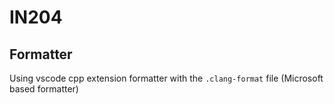 # IN204

## Formatter
Using vscode cpp extension formatter with the `.clang-format` file (Microsoft based formatter)